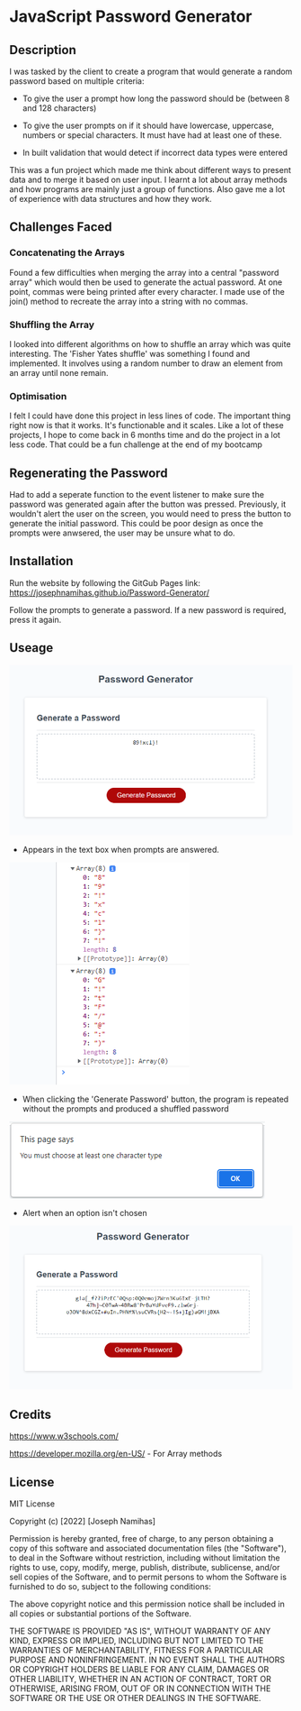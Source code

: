 # JavaScript Password Generator

## Description
I was tasked by the client to create a program that would generate a random password based on multiple criteria:

- To give the user a prompt how long the password should be (between 8 and 128 characters) 

- To give the user prompts on if it should have lowercase, uppercase, numbers or special characters. It must have had at least one of these.

- In built validation that would detect if incorrect data types were entered

This was a fun project which made me think about different ways to present data and to merge it based on user input. 
I learnt a lot about array methods and how programs are mainly just a group of functions. Also gave me a lot of experience with data structures and how they work.


## Challenges Faced

### Concatenating the Arrays

Found a few difficulties when merging the array into a central "password array" which would then be used to generate the actual password. At one point, commas were being printed after every character. I made use of the join() method to recreate the array into a string with no commas.

### Shuffling the Array

I looked into different algorithms on how to shuffle an array which was quite interesting. The 'Fisher Yates shuffle' was something I found and implemented. It involves using a random number to draw an element from an array until none remain. 

### Optimisation

I felt I could have done this project in less lines of code.
The important thing right now is that it works. It's functionable and it scales. Like a lot of these projects, I hope to come back in 6 months time and do the project in a lot less code. That could be a fun challenge at the end of my bootcamp

## Regenerating the Password

Had to add a seperate function to the event listener to make sure the password was generated again after the button was pressed. Previously, it wouldn't alert the user on the screen, you would need to press the button to generate the initial password. This could be poor design as once the prompts were anwsered, the user may be unsure what to do.

## Installation

Run the website by following the GitGub Pages link: 
https://josephnamihas.github.io/Password-Generator/

Follow the prompts to generate a password.
If a new password is required, press it again.


## Useage


![Generated Password](/images/password-generated.PNG)

- Appears in the text box when prompts are answered.

![Password Regenerated](/images/password-regenerated.PNG)

- When clicking the 'Generate Password' button, the program is repeated without the prompts and produced a shuffled password

![Alert for No Option Chosen](/images/datatype-alert.PNG)

- Alert when an option isn't chosen

![128 character password with all options](/images/longpassword.PNG)


## Credits

https://www.w3schools.com/

https://developer.mozilla.org/en-US/ - For Array methods
## License 

MIT License

Copyright (c) [2022] [Joseph Namihas]

Permission is hereby granted, free of charge, to any person obtaining a copy of this software and associated documentation files (the "Software"), to deal in the Software without restriction, including without limitation the rights to use, copy, modify, merge, publish, distribute, sublicense, and/or sell copies of the Software, and to permit persons to whom the Software is furnished to do so, subject to the following conditions:

The above copyright notice and this permission notice shall be included in all copies or substantial portions of the Software.

THE SOFTWARE IS PROVIDED "AS IS", WITHOUT WARRANTY OF ANY KIND, EXPRESS OR IMPLIED, INCLUDING BUT NOT LIMITED TO THE WARRANTIES OF MERCHANTABILITY, FITNESS FOR A PARTICULAR PURPOSE AND NONINFRINGEMENT. IN NO EVENT SHALL THE AUTHORS OR COPYRIGHT HOLDERS BE LIABLE FOR ANY CLAIM, DAMAGES OR OTHER LIABILITY, WHETHER IN AN ACTION OF CONTRACT, TORT OR OTHERWISE, ARISING FROM, OUT OF OR IN CONNECTION WITH THE SOFTWARE OR THE USE OR OTHER DEALINGS IN THE SOFTWARE.
